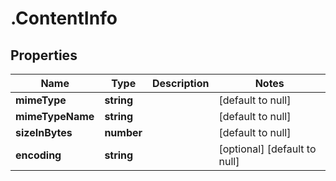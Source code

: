 # .ContentInfo

## Properties
Name | Type | Description | Notes
------------ | ------------- | ------------- | -------------
**mimeType** | **string** |  | [default to null]
**mimeTypeName** | **string** |  | [default to null]
**sizeInBytes** | **number** |  | [default to null]
**encoding** | **string** |  | [optional] [default to null]


